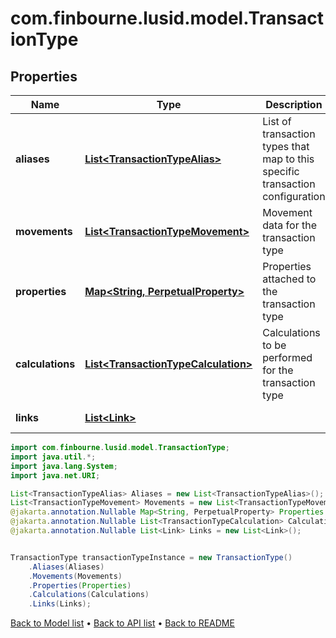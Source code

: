 # com.finbourne.lusid.model.TransactionType

## Properties

Name | Type | Description | Notes
------------ | ------------- | ------------- | -------------
**aliases** | [**List&lt;TransactionTypeAlias&gt;**](TransactionTypeAlias.md) | List of transaction types that map to this specific transaction configuration | [default to List<TransactionTypeAlias>]
**movements** | [**List&lt;TransactionTypeMovement&gt;**](TransactionTypeMovement.md) | Movement data for the transaction type | [default to List<TransactionTypeMovement>]
**properties** | [**Map&lt;String, PerpetualProperty&gt;**](PerpetualProperty.md) | Properties attached to the transaction type | [optional] [default to Map<String, PerpetualProperty>]
**calculations** | [**List&lt;TransactionTypeCalculation&gt;**](TransactionTypeCalculation.md) | Calculations to be performed for the transaction type | [optional] [default to List<TransactionTypeCalculation>]
**links** | [**List&lt;Link&gt;**](Link.md) |  | [optional] [default to List<Link>]

```java
import com.finbourne.lusid.model.TransactionType;
import java.util.*;
import java.lang.System;
import java.net.URI;

List<TransactionTypeAlias> Aliases = new List<TransactionTypeAlias>();
List<TransactionTypeMovement> Movements = new List<TransactionTypeMovement>();
@jakarta.annotation.Nullable Map<String, PerpetualProperty> Properties = new Map<String, PerpetualProperty>();
@jakarta.annotation.Nullable List<TransactionTypeCalculation> Calculations = new List<TransactionTypeCalculation>();
@jakarta.annotation.Nullable List<Link> Links = new List<Link>();


TransactionType transactionTypeInstance = new TransactionType()
    .Aliases(Aliases)
    .Movements(Movements)
    .Properties(Properties)
    .Calculations(Calculations)
    .Links(Links);
```


[Back to Model list](../README.md#documentation-for-models) &#8226; [Back to API list](../README.md#documentation-for-api-endpoints) &#8226; [Back to README](../README.md)
